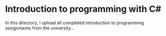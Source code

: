 # Introduction to programming with C#
In this directory, I upload all completed introduction to programming assignments from the university...
